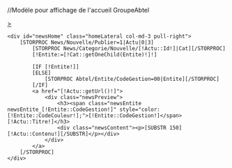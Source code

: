 //Modèle pour affichage de l'accueil GroupeAbtel
<div class="row noMargin">
	<div id="projectHome" class="homeLateral col-md-3">
		<div id="tiersLogo">
		</div>
		<div id="projectResume">
		</div>
		<div id="projectShare">
			<div id="progress_AI" class="progressContainer">
				<p class="projectEntity"><span class="entityPercent"></span> <span class="entityName"></span></p>
				<div class="progress">
					<div class="progress-bar" role="progressbar" aria-valuenow="0" aria-valuemin="0" aria-valuemax="100">
					</div>
				</div>
			</div>	
			<div id="progress_AW" class="progressContainer">
				<p class="projectEntity"><span class="entityPercent"></span><span class="entityName"></span></p>
				<div class="progress">
					<div class="progress-bar" role="progressbar" aria-valuenow="0" aria-valuemin="0" aria-valuemax="100">
					</div>
				</div>
			</div>
			<div id="progress_AN" class="progressContainer">
				<p class="projectEntity"><span class="entityPercent"></span><span class="entityName"></span></p>
				<div class="progress">
					<div class="progress-bar" role="progressbar" aria-valuenow="0" aria-valuemin="0" aria-valuemax="100">
					</div>
				</div>
			</div>
			<div id="progress_AF" class="progressContainer">
				<p class="projectEntity"><span class="entityPercent"></span><span class="entityName"></span></p>
				<div class="progress">
					<div class="progress-bar" role="progressbar" aria-valuenow="0" aria-valuemin="0" aria-valuemax="100">
					</div>
				</div>
			</div>
		</div>
		<p id="slideNextProj"><a id="slideNextProj" href="#slideBack" role="button" data-slide="next" title="Projet suivant">></a></p>
	</div>

	<div id="newsHome" class="homeLateral col-md-3 pull-right">
		[STORPROC News/Nouvelle/Publier=1|Actu|0|3]
			[STORPROC News/Categorie/Nouvelle/[!Actu::Id!]|Cat][/STORPROC]
			[!Entite:=[!Cat::getOneChild(Entite)!]!]
			
			[IF [!Entite!]]
			[ELSE]
				[STORPROC Abtel/Entite/CodeGestion=00|Entite][/STORPROC]			
			[/IF]
			<a href="[!Actu::getUrl()!]">
				<div class="newsPreview">		
					<h3><span class="newsEntite newsEntite_[!Entite::CodeGestion!]" style="color:[!Entite::CodeCouleur!];">[!Entite::CodeGestion!]</span> [!Actu::Titre!]</h3>
					<div class="newsContent"><p>[SUBSTR 150][!Actu::Contenu!][/SUBSTR]</p></div>
				</div>
			</a>
		[/STORPROC]
	</div>
</div>

<script type="text/javascript">
	//Permet de voir le background de la page d'accueil
	$('#main').css('background-color','transparent');
	
	var okGo = 0;
	var stockProj;
	$(document).on('ready', function(){
		$.ajax({
			url : '/Abtel/Projet/getHomeProjects.json',
			dataType :'json',
			success : function(result){
				$('#siteWrap').append(result.back);
				stockProj = result.side;
				okGo = 1;
			},
			error: function(e){
				console.log(e);
			}
		}).done(function(){
			if (!okGo) {
				//Eventuiellement afficher une erreur
                                return false;
                        }
			updateProj();
			$('#slideBack').on('slid.bs.carousel', function () {
				updateProj();
			});
			$('#slideBack').carousel('cycle');
			//fitHeight();
		});

	});
	
	$(window).on('resize',fitHeight);
	
	function updateProj(){
		var projId = $('.item.active').data('project');
		var projInfo = stockProj[projId];
		
		if (projInfo.logo) {
                        $('#tiersLogo').html('<img src="'+projInfo.logo+'" alt="'+projInfo.tiersNom+'" title="'+projInfo.tiersNom+'"/>');
                } else {
			$('#tiersLogo').html('');
		}
		
		if (projInfo.desc) {
			$('#projectResume').html(projInfo.desc);
		} else {
			$('#projectResume').html('');
		}
		
		for (var n in projInfo.progress){
			var content = projInfo.progress[n];
			$('#progress_'+n+' .entityPercent').text(content.value+'%');
			$('#progress_'+n+' .entityName').text(content.name);
			$('#progress_'+n+' .progress-bar').attr('aria-valuenow',content.value);
			$('#progress_'+n+' .progress-bar').css('background-color',content.color);
			$('#progress_'+n+' .progress-bar').css('width',content.value+'%');
		}
	}
</script>